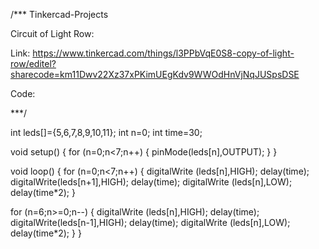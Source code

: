 /*** Tinkercad-Projects

Circuit of Light Row:

  Link: https://www.tinkercad.com/things/l3PPbVqE0S8-copy-of-light-row/editel?sharecode=km11Dwv22Xz37xPKimUEgKdv9WWOdHnVjNqJUSpsDSE
  
  Code:
  
  ***/
  
  int leds[]={5,6,7,8,9,10,11};
int n=0;
int time=30;

void setup() { 
  for (n=0;n<7;n++) {
  pinMode(leds[n],OUTPUT);
 }
}

void loop() {
  for (n=0;n<7;n++) {
    digitalWrite (leds[n],HIGH);
    delay(time);
    digitalWrite(leds[n+1],HIGH);
    delay(time);
    digitalWrite (leds[n],LOW);
    delay(time*2);
 }
  
  for (n=6;n>=0;n--) {
    digitalWrite (leds[n],HIGH);
    delay(time);
    digitalWrite(leds[n-1],HIGH);
    delay(time);
    digitalWrite (leds[n],LOW);
    delay(time*2);
 }
}

